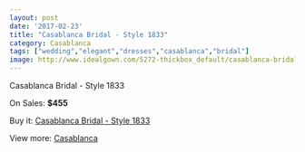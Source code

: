 ```yaml
---
layout: post
date: '2017-02-23'
title: "Casablanca Bridal - Style 1833"
category: Casablanca
tags: ["wedding","elegant","dresses","casablanca","bridal"]
image: http://www.idealgown.com/5272-thickbox_default/casablanca-bridal-style-1833.jpg
---
```

Casablanca Bridal - Style 1833

On Sales: **$455**
<a href="https://www.idealgown.com/en/casablanca/2341-casablanca-bridal-style-1833.html"><amp-img layout="responsive" width="600" height="600" src="//www.idealgown.com/5272-thickbox_default/casablanca-bridal-style-1833.jpg" alt="Casablanca Bridal - Style 1833 0" /></a>
<a href="https://www.idealgown.com/en/casablanca/2341-casablanca-bridal-style-1833.html"><amp-img layout="responsive" width="600" height="600" src="//www.idealgown.com/5274-thickbox_default/casablanca-bridal-style-1833.jpg" alt="Casablanca Bridal - Style 1833 1" /></a>
<a href="https://www.idealgown.com/en/casablanca/2341-casablanca-bridal-style-1833.html"><amp-img layout="responsive" width="600" height="600" src="//www.idealgown.com/5273-thickbox_default/casablanca-bridal-style-1833.jpg" alt="Casablanca Bridal - Style 1833 2" /></a>

Buy it: [Casablanca Bridal - Style 1833](https://www.idealgown.com/en/casablanca/2341-casablanca-bridal-style-1833.html "Casablanca Bridal - Style 1833")

View more: [Casablanca](https://www.idealgown.com/en/31-casablanca "Casablanca")